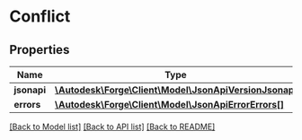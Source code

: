 # Conflict

## Properties
Name | Type | Description | Notes
------------ | ------------- | ------------- | -------------
**jsonapi** | [**\Autodesk\Forge\Client\Model\JsonApiVersionJsonapi**](JsonApiVersionJsonapi.md) |  | [optional] 
**errors** | [**\Autodesk\Forge\Client\Model\JsonApiErrorErrors[]**](JsonApiErrorErrors.md) |  | 

[[Back to Model list]](../README.md#documentation-for-models) [[Back to API list]](../README.md#documentation-for-api-endpoints) [[Back to README]](../README.md)


